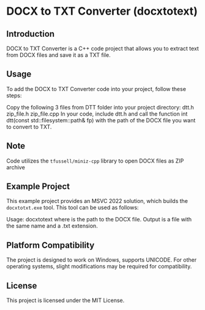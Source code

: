 # DOCX to TXT Converter (docxtotext)

## Introduction

DOCX to TXT Converter is a C++ code project that allows you to extract text from DOCX files and save it as a TXT file. 

## Usage
To add the DOCX to TXT Converter code into your project, follow these steps:

Copy the following 3 files from DTT folder into your project directory:
dtt.h
zip_file.h
zip_file.cpp
In your code, include dtt.h and call the function 
int dtt(const std::filesystem::path& fp) 
with the path of the DOCX file you want to convert to TXT.

## Note
Code utilizes the `tfussell/miniz-cpp` library to open DOCX files as ZIP archive

## Example Project

This example project provides an MSVC 2022 solution, which builds the `docxtotxt.exe` tool. This tool can be used as follows:

Usage: docxtotext <DOCX-file>
where <DOCX-file> is the path to the DOCX file.
Output is a file with the same name and a .txt extension.

## Platform Compatibility
The project is designed to work on Windows, supports UNICODE. For other operating systems, slight modifications may be required for compatibility.

## License
This project is licensed under the MIT License.
